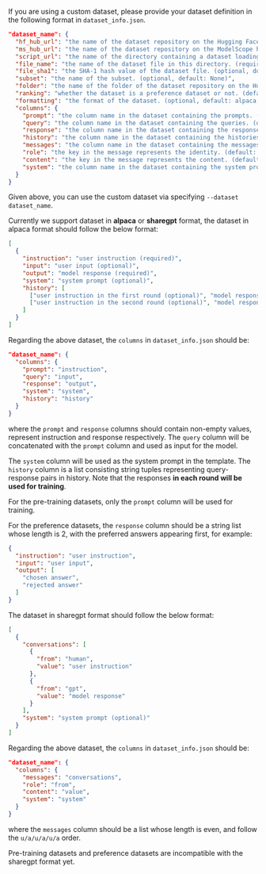 If you are using a custom dataset, please provide your dataset definition in the following format in `dataset_info.json`.

```json
"dataset_name": {
  "hf_hub_url": "the name of the dataset repository on the Hugging Face hub. (if specified, ignore script_url and file_name)",
  "ms_hub_url": "the name of the dataset repository on the ModelScope hub. (if specified, ignore script_url and file_name)",
  "script_url": "the name of the directory containing a dataset loading script. (if specified, ignore file_name)",
  "file_name": "the name of the dataset file in this directory. (required if above are not specified)",
  "file_sha1": "the SHA-1 hash value of the dataset file. (optional, does not affect training)",
  "subset": "the name of the subset. (optional, default: None)",
  "folder": "the name of the folder of the dataset repository on the Hugging Face hub. (optional, default: None)",
  "ranking": "whether the dataset is a preference dataset or not. (default: false)",
  "formatting": "the format of the dataset. (optional, default: alpaca, can be chosen from {alpaca, sharegpt})",
  "columns": {
    "prompt": "the column name in the dataset containing the prompts. (default: instruction, for alpaca)",
    "query": "the column name in the dataset containing the queries. (default: input, for alpaca)",
    "response": "the column name in the dataset containing the responses. (default: output, for alpaca)",
    "history": "the column name in the dataset containing the histories. (default: None, for alpaca)",
    "messages": "the column name in the dataset containing the messages. (default: conversations, for sharegpt)",
    "role": "the key in the message represents the identity. (default: from, for sharegpt)",
    "content": "the key in the message represents the content. (default: value, for sharegpt)",
    "system": "the column name in the dataset containing the system prompts. (default: None, for both)"
  }
}
```

Given above, you can use the custom dataset via specifying `--dataset dataset_name`.

Currently we support dataset in **alpaca** or **sharegpt** format, the dataset in alpaca format should follow the below format:

```json
[
  {
    "instruction": "user instruction (required)",
    "input": "user input (optional)",
    "output": "model response (required)",
    "system": "system prompt (optional)",
    "history": [
      ["user instruction in the first round (optional)", "model response in the first round (optional)"],
      ["user instruction in the second round (optional)", "model response in the second round (optional)"]
    ]
  }
]
```

Regarding the above dataset, the `columns` in `dataset_info.json` should be:

```json
"dataset_name": {
  "columns": {
    "prompt": "instruction",
    "query": "input",
    "response": "output",
    "system": "system",
    "history": "history"
  }
}
```

where the `prompt` and `response` columns should contain non-empty values, represent instruction and response respectively. The `query` column will be concatenated with the `prompt` column and used as input for the model.

The `system` column will be used as the system prompt in the template. The `history` column is a list consisting string tuples representing query-response pairs in history. Note that the responses **in each round will be used for training**.

For the pre-training datasets, only the `prompt` column will be used for training.

For the preference datasets, the `response` column should be a string list whose length is 2, with the preferred answers appearing first, for example:

```json
{
  "instruction": "user instruction",
  "input": "user input",
  "output": [
    "chosen answer",
    "rejected answer"
  ]
}
```

The dataset in sharegpt format should follow the below format:

```json
[
  {
    "conversations": [
      {
        "from": "human",
        "value": "user instruction"
      },
      {
        "from": "gpt",
        "value": "model response"
      }
    ],
    "system": "system prompt (optional)"
  }
]
```

Regarding the above dataset, the `columns` in `dataset_info.json` should be:

```json
"dataset_name": {
  "columns": {
    "messages": "conversations",
    "role": "from",
    "content": "value",
    "system": "system"
  }
}
```

where the `messages` column should be a list whose length is even, and follow the `u/a/u/a/u/a` order.

Pre-training datasets and preference datasets are incompatible with the sharegpt format yet.
